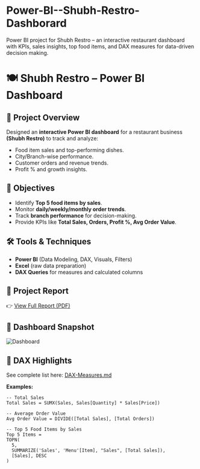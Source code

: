 # Power-BI--Shubh-Restro-Dashborard
Power BI project for Shubh Restro – an interactive restaurant dashboard with KPIs, sales insights, top food items, and DAX measures for data-driven decision making.
# 🍽️ Shubh Restro – Power BI Dashboard

## 📌 Project Overview
Designed an **interactive Power BI dashboard** for a restaurant business **(Shubh Restro)** to track and analyze:
- Food item sales and top-performing dishes.
- City/Branch-wise performance.
- Customer orders and revenue trends.
- Profit % and growth insights.

## 🎯 Objectives
- Identify **Top 5 food items by sales**.
- Monitor **daily/weekly/monthly order trends**.
- Track **branch performance** for decision-making.
- Provide KPIs like **Total Sales, Orders, Profit %, Avg Order Value**.

## 🛠️ Tools & Techniques
- **Power BI** (Data Modeling, DAX, Visuals, Filters)
- **Excel** (raw data preparation)
- **DAX Queries** for measures and calculated columns

## 📄 Project Report
👉 [View Full Report (PDF)](./Shubh_Restro_Dashboard.pdf)

## 📸 Dashboard Snapshot
![Dashboard](./README-assets/dashboard-cover.png)

## 🧮 DAX Highlights
See complete list here: [DAX-Measures.md](./DAX-Measures.md)

**Examples:**
```DAX
-- Total Sales
Total Sales = SUMX(Sales, Sales[Quantity] * Sales[Price])

-- Average Order Value
Avg Order Value = DIVIDE([Total Sales], [Total Orders])

-- Top 5 Food Items by Sales
Top 5 Items =
TOPN(
  5,
  SUMMARIZE('Sales', 'Menu'[Item], "Sales", [Total Sales]),
  [Sales], DESC
)
